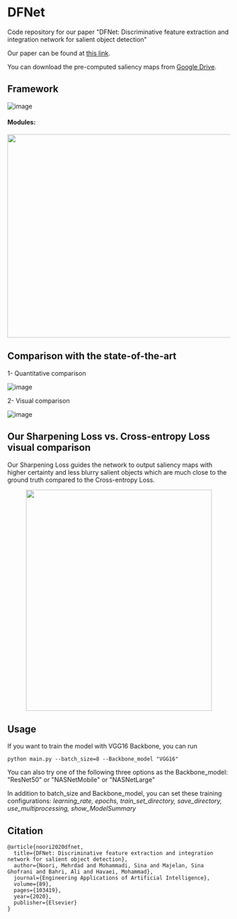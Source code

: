 # DFNet
Code repository for our paper "DFNet: Discriminative feature extraction and integration network for salient object detection"

Our paper can be found at [this link](https://www.sciencedirect.com/science/article/abs/pii/S0952197619303252).

You can download the pre-computed saliency maps from [Google Drive](https://drive.google.com/open?id=17nwK9Q8sfVjCMcGC5rtnQiy9fQIeIjo_).

## Framework
![image](https://github.com/Sina-Mohammadi/DFNet/blob/master/figures/Framework.png)

#### Modules:
<p align="center"><img src="https://github.com/Sina-Mohammadi/DFNet/blob/master/figures/Modules.PNG" img align="center" width="780" height="460"></p>


## Comparison with the state-of-the-art
1- Quantitative comparison

![image](https://github.com/Sina-Mohammadi/DFNet/blob/master/figures/Quantitative%20Comparison.PNG)


2- Visual comparison

![image](https://github.com/Sina-Mohammadi/DFNet/blob/master/figures/Visual%20Comparison.png)

## Our Sharpening Loss vs. Cross-entropy Loss visual comparison
Our Sharpening Loss guides the network to output saliency maps with higher certainty and less blurry salient objects which are much close to the ground truth compared to the Cross-entropy Loss.

<p align="center"><img src="https://github.com/Sina-Mohammadi/DFNet/blob/master/figures/Sharpenning%20Loss%20vs.%20Cross-entropy%20Loss.png" width="420" height="500"></p>

## Usage
If you want to train the model with VGG16 Backbone, you can run

```
python main.py --batch_size=8 --Backbone_model "VGG16"
```

You can also try one of the following three options as the Backbone_model: "ResNet50" or "NASNetMobile" or "NASNetLarge"

In addition to batch_size and Backbone_model, you can set these training configurations: *learning_rate, epochs, train_set_directory, save_directory, use_multiprocessing, show_ModelSummary*

## Citation
```
@article{noori2020dfnet,
  title={DFNet: Discriminative feature extraction and integration network for salient object detection},
  author={Noori, Mehrdad and Mohammadi, Sina and Majelan, Sina Ghofrani and Bahri, Ali and Havaei, Mohammad},
  journal={Engineering Applications of Artificial Intelligence},
  volume={89},
  pages={103419},
  year={2020},
  publisher={Elsevier}
}
```
